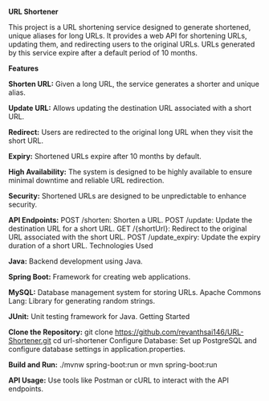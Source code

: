 **URL Shortener**

This project is a URL shortening service designed to generate shortened, unique aliases for long URLs. It provides a web API for shortening URLs, updating them, and redirecting users to the original URLs. URLs generated by this service expire after a default period of 10 months.

**Features**

**Shorten URL:** Given a long URL, the service generates a shorter and unique alias.

**Update URL:** Allows updating the destination URL associated with a short URL.

**Redirect:** Users are redirected to the original long URL when they visit the short URL.

**Expiry:** Shortened URLs expire after 10 months by default.

**High Availability:** The system is designed to be highly available to ensure minimal downtime and reliable URL redirection.

**Security:** Shortened URLs are designed to be unpredictable to enhance security.

**API Endpoints:**
POST /shorten: Shorten a URL.
POST /update: Update the destination URL for a short URL.
GET /{shortUrl}: Redirect to the original URL associated with the short URL.
POST /update_expiry: Update the expiry duration of a short URL.
Technologies Used

**Java:** Backend development using Java.

**Spring Boot:** Framework for creating web applications.

**MySQL:** Database management system for storing URLs.
Apache Commons Lang: Library for generating random strings.

**JUnit:** Unit testing framework for Java.
Getting Started

**Clone the Repository:**
git clone https://github.com/revanthsai146/URL-Shortener.git
cd url-shortener
Configure Database:
Set up PostgreSQL and configure database settings in application.properties.

**Build and Run:**
./mvnw spring-boot:run or mvn spring-boot:run

**API Usage:**
Use tools like Postman or cURL to interact with the API endpoints.
